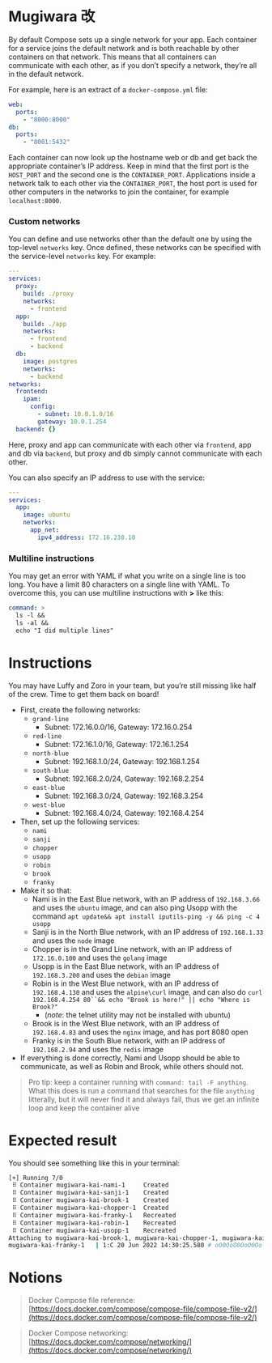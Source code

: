 # Mugiwara 改

By default Compose sets up a single network for your app. Each container for a service joins the default network and is both reachable by other containers on that network. This means that all containers can communicate with each other, as if you don’t specify a network, they’re all in the default network.

For example, here is an extract of a `docker-compose.yml` file:

```yaml
web:
  ports:
    - "8000:8000"
db:
  ports:
    - "8001:5432"
```

Each container can now look up the hostname web or db and get back the appropriate container’s IP address. Keep in mind that the first port is the `HOST_PORT` and the second one is the `CONTAINER_PORT`. Applications inside a network talk to each other via the `CONTAINER_PORT`, the host port is used for other computers in the networks to join the container, for example `localhost:8000`.

### Custom networks

You can define and use networks other than the default one by using the top-level `networks` key. Once defined, these networks can be specified with the service-level `networks` key. For example:

```yaml
---
services:
  proxy:
    build: ./proxy
    networks:
      - frontend
  app:
    build: ./app
    networks:
      - frontend
      - backend
  db:
    image: postgres
    networks:
      - backend
networks:
  frontend:
    ipam:
      config:
        - subnet: 10.0.1.0/16
        gateway: 10.0.1.254
  backend: {}
```

Here, proxy and app can communicate with each other via `frontend`, app and db via `backend`, but proxy and db simply cannot communicate with each other.

You can also specify an IP address to use with the service:

```yaml
---
services:
  app:
    image: ubuntu
    networks:
      app_net:
        ipv4_address: 172.16.238.10
```

### Multiline instructions

You may get an error with YAML if what you write on a single line is too long. You have a limit 80 characters on a single line with YAML. To overcome this, you can use multiline instructions with **>** like this:
```yaml
command: >
  ls -l &&
  ls -al &&
  echo "I did multiple lines"
```

# Instructions

You may have Luffy and Zoro in your team, but you’re still missing like half of the crew. Time to get them back on board!

- First, create the following networks:
  - `grand-line`
    - Subnet: 172.16.0.0/16, Gateway: 172.16.0.254
  - `red-line`
    - Subnet: 172.16.1.0/16, Gateway: 172.16.1.254
  - `north-blue`
    - Subnet: 192.168.1.0/24, Gateway: 192.168.1.254
  - `south-blue`
    - Subnet: 192.168.2.0/24, Gateway: 192.168.2.254
  - `east-blue`
    - Subnet: 192.168.3.0/24, Gateway: 192.168.3.254
  - `west-blue`
    - Subnet: 192.168.4.0/24, Gateway: 192.168.4.254
- Then, set up the following services:
  - `nami`
  - `sanji`
  - `chopper`
  - `usopp`
  - `robin`
  - `brook`
  - `franky`
- Make it so that:
  - Nami is in the East Blue network, with an IP address of `192.168.3.66` and uses the `ubuntu` image, and can also ping Usopp with the command `apt update&& apt install iputils-ping -y && ping -c 4 usopp`
  - Sanji is in the North Blue network, with an IP address of `192.168.1.33` and uses the `node` image
  - Chopper is in the Grand Line network, with an IP address of `172.16.0.100` and uses the `golang` image
  - Usopp is in the East Blue network, with an IP address of `192.168.3.200` and uses the `debian` image
  - Robin is in the West Blue network, with an IP address of `192.168.4.130` and uses the `alpine\curl` image, and can also do ` curl 192.168.4.254 80``&& echo "Brook is here!" || echo "Where is Brook?" `
    - (_note_: the telnet utility may not be installed with ubuntu)
  - Brook is in the West Blue network, with an IP address of `192.168.4.83` and uses the `nginx` image, and has port 8080 open
  - Franky is in the South Blue network, with an IP address of `192.168.2.94` and uses the `redis` image
- If everything is done correctly, Nami and Usopp should be able to communicate, as well as Robin and Brook, while others should not.

> Pro tip: keep a container running with `command: tail -F anything`. What this does is run a command that searches for the file `anything` litterally, but it will never find it and always fail, thus we get an infinite loop and keep the container alive

# Expected result

You should see something like this in your terminal:

```bash
[+] Running 7/0
 ⠿ Container mugiwara-kai-nami-1     Created                                                                                                     0.0s
 ⠿ Container mugiwara-kai-sanji-1    Created                                                                                                     0.0s
 ⠿ Container mugiwara-kai-brook-1    Created                                                                                                     0.0s
 ⠿ Container mugiwara-kai-chopper-1  Created                                                                                                     0.0s
 ⠿ Container mugiwara-kai-franky-1   Recreated                                                                                                   0.0s
 ⠿ Container mugiwara-kai-robin-1    Recreated                                                                                                   0.0s
 ⠿ Container mugiwara-kai-usopp-1    Recreated                                                                                                   0.0s
Attaching to mugiwara-kai-brook-1, mugiwara-kai-chopper-1, mugiwara-kai-franky-1, mugiwara-kai-nami-1, mugiwara-kai-robin-1, mugiwara-kai-sanji-1, mugiwara-kai-usopp-1
mugiwara-kai-franky-1   | 1:C 20 Jun 2022 14:30:25.580 # oO0OoO0OoO0Oo Redis is starting oO0OoO0OoO0Oo
```

# Notions

> Docker Compose file reference: [https://docs.docker.com/compose/compose-file/compose-file-v2/](https://docs.docker.com/compose/compose-file/compose-file-v2/)

> Docker Compose networking: [https://docs.docker.com/compose/networking/](https://docs.docker.com/compose/networking/)
